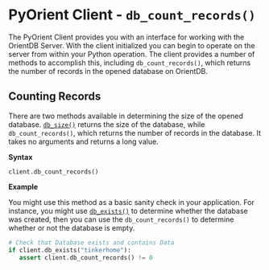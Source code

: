 # PyOrient Client - `db_count_records()`

The PyOrient Client provides you with an interface for working with the OrientDB Server.  With the client initialized you can begin to operate on the server from within your Python operation.  The client provides a number of methods to accomplish this, including `db_count_records()`, which returns the number of records in the opened database on OrientDB.

## Counting Records

There are two methods available in determining the size of the opened database.  [`db_size()`](PyOrient-Client-DB-Size.md) returns the size of the database, while `db_count_records()`, which returns the number of records in the database.  It takes no arguments and returns a long value.

**Syntax**

```
client.db_count_records()
```

**Example**

You might use this method as a basic sanity check in your application.  For instance, you might use [`db_exists()`](PyOrient-Client-DB-Exists.md) to determine whether the database was created, then you can use the `db_count_records()` to determine whether or not the database is empty.

```py
# Check that Database exists and contains Data
if client.db_exists("tinkerhome"):
   assert client.db_count_records() != 0
```
